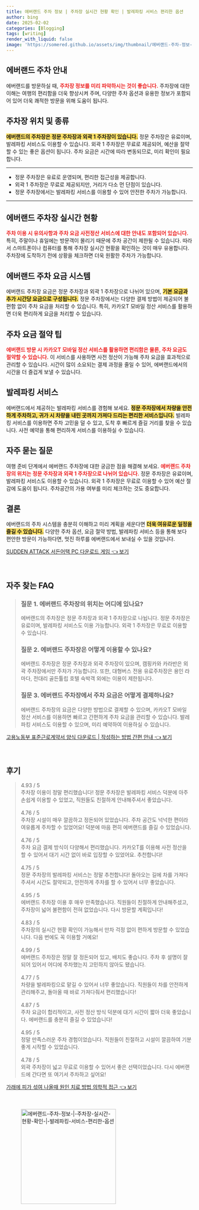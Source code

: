 ```yaml
---
title: 에버랜드 주차 정보 | 주차장 실시간 현황 확인 | 발레파킹 서비스 편리한 옵션
author: bing
date: 2025-02-02
categories: [Blogging]
tags: [writing]
render_with_liquid: false
image: 'https://somered.github.io/assets/img/thumbnail/에버랜드-주차-정보-|-주차장-실시간-현황-확인-|-발레파킹-서비스-편리한-옵션.webp'
---
```



<h2 id='에버랜드_주차_안내'>에버랜드 주차 안내</h2>

<p>에버랜드를 방문하실 때, <b><span style="color: #ee2323;">주차장 정보를 미리 파악하시는 것이 좋습니다.</span></b> 주차장에 대한 이해는 여행의 편리함을 더욱 향상시켜 주며, 다양한 주차 옵션과 유용한 정보가 포함되어 있어 더욱 쾌적한 방문을 위해 도움이 됩니다.</p>

<h2 id='주차장_위치_및_종류'>주차장 위치 및 종류</h2>

<p><b><span style="background-color: #ffe066;">에버랜드의 주차장은 정문 주차장과 외곽 1 주차장이 있습니다.</span></b> 정문 주차장은 유료이며, 발레파킹 서비스도 이용할 수 있습니다. 외곽 1 주차장은 무료로 제공되어, 예산을 절약할 수 있는 좋은 옵션이 됩니다. 주차 요금은 시간에 따라 변동되므로, 미리 확인이 필요합니다.</p>

<hr />

<ul>
    <li>정문 주차장은 유료로 운영되며, 편리한 접근성을 제공합니다.</li>
    <li>외곽 1 주차장은 무료로 제공되지만, 거리가 다소 먼 단점이 있습니다.</li>
    <li>정문 주차장에서는 발레파킹 서비스를 이용할 수 있어 안전한 주차가 가능합니다.</li>
</ul>

<hr />

<h2 id='주차장_실시간_현황'>에버랜드 주차장 실시간 현황</h2>

<p><b><span style="color: #ee2323;">주차 이용 시 유의사항과 주차 요금 사전정산 서비스에 대한 안내도 포함되어 있습니다.</span></b> 특히, 주말이나 휴일에는 방문객이 몰리기 때문에 주차 공간이 제한될 수 있습니다. 따라서 스마트폰이나 컴퓨터를 통해 주차장 실시간 현황을 확인하는 것이 매우 유용합니다. 주차장에 도착하기 전에 상황을 체크하면 더욱 원활한 주차가 가능합니다.</p>

<h2 id='주차_요금_시스템'>에버랜드 주차 요금 시스템</h2>

<p>에버랜드 주차장 요금은 정문 주차장과 외곽 1 주차장으로 나뉘어 있으며, <b><span style="background-color: #ffe066;">기본 요금과 추가 시간당 요금으로 구성됩니다.</span></b> 정문 주차장에서는 다양한 결제 방법이 제공되어 불편함 없이 주차 요금을 처리할 수 있습니다. 특히, 카카오T 모바일 정산 서비스를 활용하면 더욱 편리하게 요금을 처리할 수 있습니다.</p>

<h2 id='주차_요금_절약_팁'>주차 요금 절약 팁</h2>

<p><b><span style="color: #ee2323;">에버랜드 방문 시 카카오T 모바일 정산 서비스를 활용하면 편리함은 물론, 주차 요금도 절약할 수 있습니다.</span></b> 이 서비스를 사용하면 사전 정산이 가능해 주차 요금을 효과적으로 관리할 수 있습니다. 시간이 많이 소요되는 결제 과정을 줄일 수 있어, 에버랜드에서의 시간을 더 즐겁게 보낼 수 있습니다.</p>

<h2 id='발레파킹_서비스'>발레파킹 서비스</h2>

<p>에버랜드에서 제공하는 발레파킹 서비스를 경험해 보세요. <b><span style="background-color: #ffe066;">정문 주차장에서 차량을 안전하게 주차하고, 귀가 시 차량을 내린 곳까지 가져다 드리는 편리한 서비스입니다.</span></b> 발레파킹 서비스를 이용하면 주차 고민을 덜 수 있고, 도착 후 빠르게 즐길 거리를 찾을 수 있습니다. 사전 예약을 통해 편리하게 서비스를 이용하실 수 있습니다.</p>

<h2 id='자주_묻는_질문'>자주 묻는 질문</h2>

<p>여행 준비 단계에서 에버랜드 주차장에 대한 궁금한 점을 해결해 보세요. <b><span style="color: #ee2323;">에버랜드 주차장의 위치는 정문 주차장과 외곽 1 주차장으로 나뉘어 있습니다.</span></b> 정문 주차장은 유료이며, 발레파킹 서비스도 이용할 수 있습니다. 외곽 1 주차장은 무료로 이용할 수 있어 예산 절감에 도움이 됩니다. 주차공간의 가용 여부를 미리 체크하는 것도 중요합니다.</p>

<h2 id='결론'>결론</h2>

<p>에버랜드의 주차 시스템을 충분히 이해하고 미리 계획을 세운다면 <b><span style="background-color: #ffe066;">더욱 여유로운 일정을 즐길 수 있습니다.</span></b> 다양한 주차 옵션, 요금 절약 방법, 발레파킹 서비스 등을 통해 보다 편안한 방문이 가능하다면, 멋진 하루를 에버랜드에서 보내실 수 있을 것입니다.</p>


<p><a class="click-button" title="SUDDEN ATTACK 서든어택 PC 다운로드 게임" href="https://somered.github.io/posts/SUDDEN-ATTACK-%EC%84%9C%EB%93%A0%EC%96%B4%ED%83%9D-PC-%EB%8B%A4%EC%9A%B4%EB%A1%9C%EB%93%9C-%EA%B2%8C%EC%9E%84/" rel="dofollow">SUDDEN ATTACK 서든어택 PC 다운로드 게임 👈 보기</a></p><br>
<h2 id='자주_찾는_FAQ'>자주 찾는 FAQ</h2>
<div itemscope="" itemtype="https://schema.org/FAQPage"> 
<blockquote> 
<div itemscope="" itemprop="mainEntity" itemtype="https://schema.org/Question"> 
<h3 itemprop="name">질문 1. 에버랜드 주차장의 위치는 어디에 있나요?</h3> 
<div itemscope="" itemprop="acceptedAnswer" itemtype="https://schema.org/Answer"> 
<span itemprop="text"> 
<p>에버랜드의 주차장은 정문 주차장과 외곽 1 주차장으로 나뉩니다. 정문 주차장은 유료이며, 발레파킹 서비스도 이용 가능합니다. 외곽 1 주차장은 무료로 이용할 수 있습니다.</p> 
</span> 
</div> 
</div> 

<div itemscope="" itemprop="mainEntity" itemtype="https://schema.org/Question"> 
<h3 itemprop="name">질문 2. 에버랜드 주차장은 어떻게 이용할 수 있나요?</h3> 
<div itemscope="" itemprop="acceptedAnswer" itemtype="https://schema.org/Answer"> 
<span itemprop="text"> 
<p>에버랜드 주차장은 정문 주차장과 외곽 주차장이 있으며, 캠핑카와 카라반은 외곽 주차장에서만 주차가 가능합니다. 또한, 대형버스 전용 유료주차장은 용인 라마다, 전대리 골든튤립 호텔 숙박객 외에는 이용이 제한됩니다.</p> 
</span> 
</div> 
</div> 

<div itemscope="" itemprop="mainEntity" itemtype="https://schema.org/Question"> 
<h3 itemprop="name">질문 3. 에버랜드 주차장에서 주차 요금은 어떻게 결제하나요?</h3> 
<div itemscope="" itemprop="acceptedAnswer" itemtype="https://schema.org/Answer"> 
<span itemprop="text"> 
<p>에버랜드 주차장의 요금은 다양한 방법으로 결제할 수 있으며, 카카오T 모바일 정산 서비스를 이용하면 빠르고 간편하게 주차 요금을 관리할 수 있습니다. 발레파킹 서비스도 이용할 수 있으며, 미리 예약하여 이용하실 수 있습니다.</p> 
</span> 
</div> 
</div> 

</blockquote> 
</div>
<p><a class="click-button" title="고용노동부 표준근로계약서 양식 다운로드 | 작성하는 방법 간편 안내" href="https://somered.github.io/posts/%EA%B3%A0%EC%9A%A9%EB%85%B8%EB%8F%99%EB%B6%80-%ED%91%9C%EC%A4%80%EA%B7%BC%EB%A1%9C%EA%B3%84%EC%95%BD%EC%84%9C-%EC%96%91%EC%8B%9D-%EB%8B%A4%EC%9A%B4%EB%A1%9C%EB%93%9C-%EC%9E%91%EC%84%B1%ED%95%98%EB%8A%94-%EB%B0%A9%EB%B2%95-%EA%B0%84%ED%8E%B8-%EC%95%88%EB%82%B4/" rel="dofollow">고용노동부 표준근로계약서 양식 다운로드 | 작성하는 방법 간편 안내 👈 보기</a></p><br>
<h2 id='후기'>후기</h2>
<div itemscope itemtype="https://schema.org/Product">
  <blockquote>
  <div itemprop="review" itemscope itemtype="https://schema.org/Review">
      <div itemprop="reviewRating" itemscope itemtype="https://schema.org/Rating"> <span itemprop="ratingValue">4.93</span> / <span itemprop="bestRating">5</span> </div>
      <span itemprop="reviewBody">주차장 이용이 정말 편리했습니다! 정문 주차장은 발레파킹 서비스 덕분에 아주 손쉽게 이용할 수 있었고, 직원들도 친절하게 안내해주셔서 좋았습니다.</span>
  </div>
  <br>
  <div itemprop="review" itemscope itemtype="https://schema.org/Review">
      <div itemprop="reviewRating" itemscope itemtype="https://schema.org/Rating"> <span itemprop="ratingValue">4.76</span> / <span itemprop="bestRating">5</span> </div>
      <span itemprop="reviewBody">주차장 시설이 매우 깔끔하고 정돈되어 있었습니다. 주차 공간도 넉넉한 편이라 여유롭게 주차할 수 있었어요! 덕분에 마음 편히 에버랜드를 즐길 수 있었습니다.</span>
  </div>
  <br>
  <div itemprop="review" itemscope itemtype="https://schema.org/Review">
      <div itemprop="reviewRating" itemscope itemtype="https://schema.org/Rating"> <span itemprop="ratingValue">4.76</span> / <span itemprop="bestRating">5</span> </div>
      <span itemprop="reviewBody">주차 요금 결제 방식이 다양해서 편리했습니다. 카카오T를 이용해 사전 정산을 할 수 있어서 대기 시간 없이 바로 입장할 수 있었어요. 추천합니다!</span>
  </div>
  <br>
  <div itemprop="review" itemscope itemtype="https://schema.org/Review">
      <div itemprop="reviewRating" itemscope itemtype="https://schema.org/Rating"> <span itemprop="ratingValue">4.75</span> / <span itemprop="bestRating">5</span> </div>
      <span itemprop="reviewBody">정문 주차장의 발레파킹 서비스는 정말 추천합니다! 돌아오는 길에 차를 가져다주셔서 시간도 절약되고, 안전하게 주차를 할 수 있어서 너무 좋았습니다.</span>
  </div>
  <br>
  <div itemprop="review" itemscope itemtype="https://schema.org/Review">
      <div itemprop="reviewRating" itemscope itemtype="https://schema.org/Rating"> <span itemprop="ratingValue">4.95</span> / <span itemprop="bestRating">5</span> </div>
      <span itemprop="reviewBody">에버랜드 주차장 이용 후 매우 만족했습니다. 직원들이 친절하게 안내해주셨고, 주차장이 넓어 불편함이 전혀 없었습니다. 다시 방문할 계획입니다!</span>
  </div>
  <br>
  <div itemprop="review" itemscope itemtype="https://schema.org/Review">
      <div itemprop="reviewRating" itemscope itemtype="https://schema.org/Rating"> <span itemprop="ratingValue">4.83</span> / <span itemprop="bestRating">5</span> </div>
      <span itemprop="reviewBody">주차장의 실시간 현황 확인이 가능해서 만차 걱정 없이 편하게 방문할 수 있었습니다. 다음 번에도 꼭 이용할 거예요!</span>
  </div>
  <br>
  <div itemprop="review" itemscope itemtype="https://schema.org/Review">
      <div itemprop="reviewRating" itemscope itemtype="https://schema.org/Rating"> <span itemprop="ratingValue">4.99</span> / <span itemprop="bestRating">5</span> </div>
      <span itemprop="reviewBody">에버랜드 주차장은 정말 잘 정돈되어 있고, 배치도 좋습니다. 주차 후 설명이 잘 되어 있어서 어디에 주차했는지 고민하지 않아도 됐습니다.</span>
  </div>
  <br>
  <div itemprop="review" itemscope itemtype="https://schema.org/Review">
      <div itemprop="reviewRating" itemscope itemtype="https://schema.org/Rating"> <span itemprop="ratingValue">4.77</span> / <span itemprop="bestRating">5</span> </div>
      <span itemprop="reviewBody">차량을 발레파킹으로 맡길 수 있어서 너무 좋았습니다. 직원들이 차를 안전하게 관리해주고, 돌아올 때 바로 가져다줘서 편리했습니다!</span>
  </div>
  <br>
  <div itemprop="review" itemscope itemtype="https://schema.org/Review">
      <div itemprop="reviewRating" itemscope itemtype="https://schema.org/Rating"> <span itemprop="ratingValue">4.87</span> / <span itemprop="bestRating">5</span> </div>
      <span itemprop="reviewBody">주차 요금이 합리적이고, 사전 정산 방식 덕분에 대기 시간이 짧아 더욱 좋았습니다. 에버랜드를 충분히 즐길 수 있었습니다!</span>
  </div>
  <br>
  <div itemprop="review" itemscope itemtype="https://schema.org/Review">
      <div itemprop="reviewRating" itemscope itemtype="https://schema.org/Rating"> <span itemprop="ratingValue">4.95</span> / <span itemprop="bestRating">5</span> </div>
      <span itemprop="reviewBody">정말 만족스러운 주차 경험이었습니다. 직원들이 친절하고 시설이 깔끔하여 기분 좋게 시작할 수 있었습니다.</span>
  </div>
  <br>
  <div itemprop="review" itemscope itemtype="https://schema.org/Review">
      <div itemprop="reviewRating" itemscope itemtype="https://schema.org/Rating"> <span itemprop="ratingValue">4.78</span> / <span itemprop="bestRating">5</span> </div>
      <span itemprop="reviewBody">외곽 주차장이 넓고 무료로 이용할 수 있어서 좋은 선택이었습니다. 다시 에버랜드에 간다면 또 여기서 주차하고 싶어요!</span>
  </div>
  </blockquote>
</div>
<p><a class="click-button" title="가래에 피가 섞여 나올때 원인 치료 방법 의학적 접근" href="https://somered.github.io/posts/%EA%B0%80%EB%9E%98%EC%97%90-%ED%94%BC%EA%B0%80-%EC%84%9E%EC%97%AC-%EB%82%98%EC%98%AC%EB%95%8C-%EC%9B%90%EC%9D%B8-%EC%B9%98%EB%A3%8C-%EB%B0%A9%EB%B2%95-%EC%9D%98%ED%95%99%EC%A0%81-%EC%A0%91%EA%B7%BC/" rel="dofollow">가래에 피가 섞여 나올때 원인 치료 방법 의학적 접근 👈 보기</a></p><br>
<figure class="image"><img src="https://somered.github.io/assets/img/thumbnail/에버랜드-주차-정보-|-주차장-실시간-현황-확인-|-발레파킹-서비스-편리한-옵션.webp" alt="에버랜드-주차-정보-|-주차장-실시간-현황-확인-|-발레파킹-서비스-편리한-옵션" width="256" height="256"></figure>